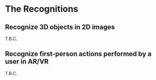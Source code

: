 # The Recognitions

## Recognize 3D objects in 2D images

T.B.C.

## Recognize first-person actions performed by a user in AR/VR

T.B.C.

